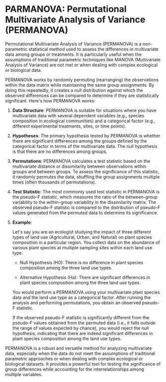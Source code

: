 # PARMANOVA: Permutational Multivariate Analysis of Variance (PERMANOVA)

Permutational Multivariate Analysis of Variance (PERMANOVA) is a non-parametric statistical method used to assess the differences in multivariate data among groups or treatments. It is particularly useful when the assumptions of traditional parametric techniques like MANOVA (Multivariate Analysis of Variance) are not met or when dealing with complex ecological or biological data.

PERMANOVA works by randomly permuting (rearranging) the observations within the data matrix while maintaining the same group assignments. By doing this repeatedly, it creates a null distribution against which the observed differences can be compared to determine if they are statistically significant. Here's how PERMANOVA works:

1. **Data Structure**: PERMANOVA is suitable for situations where you have multivariate data with several dependent variables (e.g., species composition in ecological communities) and a categorical factor (e.g., different experimental treatments, sites, or time points).

2. **Hypotheses**: The primary hypothesis tested by PERMANOVA is whether there are significant differences among the groups defined by the categorical factor in terms of the multivariate data. The null hypothesis is that there are no differences among groups.

3. **Permutations**: PERMANOVA calculates a test statistic based on the multivariate distance or dissimilarity between observations within groups and between groups. To assess the significance of this statistic, it randomly permutes the data, shuffling the group assignments multiple times (often thousands of permutations).

4. **Test Statistic**: The most commonly used test statistic in PERMANOVA is the pseudo-F statistic, which measures the ratio of the between-group variability to the within-group variability in the dissimilarity matrix. The observed pseudo-F statistic is compared to the distribution of pseudo-F values generated from the permuted data to determine its significance.

5. **Example**:

   Let's say you are an ecologist studying the impact of three different types of land use (Agricultural, Urban, and Natural) on plant species composition in a particular region. You collect data on the abundance of various plant species at multiple sampling sites within each land use type.

   - Null Hypothesis (H0): There is no difference in plant species composition among the three land use types.

   - Alternative Hypothesis (Ha): There are significant differences in plant species composition among the three land use types.

   You would perform a PERMANOVA using your multivariate plant species data and the land use type as a categorical factor. After running the analysis and performing permutations, you obtain an observed pseudo-F statistic.

   If the observed pseudo-F statistic is significantly different from the pseudo-F values obtained from the permuted data (i.e., it falls outside the range of values expected by chance), you would reject the null hypothesis, indicating that there are indeed significant differences in plant species composition among the land use types.

PERMANOVA is a robust and versatile method for analyzing multivariate data, especially when the data do not meet the assumptions of traditional parametric approaches or when dealing with complex ecological or biological datasets. It provides a powerful tool for testing the significance of group differences while accounting for the interrelationships among multiple variables.


